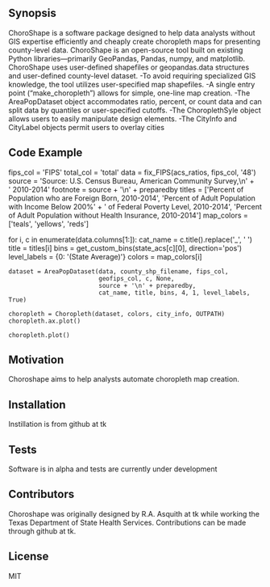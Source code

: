 ## Synopsis

ChoroShape is a software package designed to help data analysts without GIS expertise efficiently and cheaply create choropleth maps for presenting county-level data. ChoroShape is an open-source tool built on existing Python libraries—primarily GeoPandas, Pandas, numpy, and matplotlib. ChoroShape uses user-defined shapefiles or geopandas.data structures and user-defined county-level dataset. 
-To avoid requiring specialized GIS knowledge, the tool utilizes user-specified map shapefiles.
-A single entry point (“make_choropleth”) allows for simple, one-line map creation.
-The AreaPopDataset object accommodates ratio, percent, or count data and can split data by quantiles or user-specified cutoffs.
-The ChoroplethSyle object allows users to easily manipulate design elements.
-The CityInfo and CityLabel objects permit users to overlay cities 


## Code Example

fips_col = 'FIPS'
total_col = 'total'
data = fix_FIPS(acs_ratios, fips_col, '48')
source = 'Source: U.S. Census Bureau, American Community Survey,\n' +\
         '           2010-2014'
footnote = source + '\n' + preparedby
titles = ['Percent of Population who are Foreign Born, 2010-2014',
          'Percent of Adult Population with Income Below 200%' +
          ' of Federal Poverty Level, 2010-2014',
          'Percent of Adult Population without Health Insurance, 2010-2014']
map_colors = ['teals', 'yellows', 'reds']

for i, c in enumerate(data.columns[1:]):
    cat_name = c.title().replace('_', ' ')
    title = titles[i]
    bins = get_custom_bins(state_acs[c][0], direction='pos')
    level_labels = {0: '(State Average)'}
    colors = map_colors[i]

    dataset = AreaPopDataset(data, county_shp_filename, fips_col,
                             geofips_col, c, None,
                             source + '\n' + preparedby,
                             cat_name, title, bins, 4, 1, level_labels, True)

    choropleth = Choropleth(dataset, colors, city_info, OUTPATH)
    choropleth.ax.plot()

    choropleth.plot()

## Motivation

Choroshape aims to help analysts automate choropleth map creation.

## Installation

Instillation is from github at tk


## Tests

Software is in alpha and tests are currently under development

## Contributors

Choroshape was originally designed by R.A. Asquith at tk while working the Texas Department of State Health Services. Contributions can be made through github at tk.

## License

MIT
